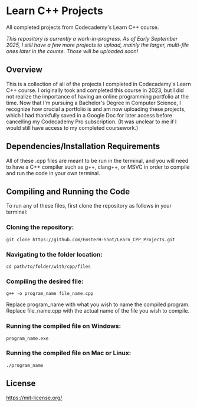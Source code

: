 # Learn C++ Projects

All completed projects from Codecademy's Learn C++ course.

*This repository is currently a work-in-progress. As of Early September 2025, I still have a few more projects to upload, mainly the larger, multi-file ones later in the course. Those will be uploaded soon!*

## Overview

This is a collection of all of the projects I completed in Codecademy's Learn C++ course. I originally took and completed this course in 2023, but I did not realize the importance of having an online programming portfolio at the time. Now that I'm pursuing a Bachelor's Degree in Computer Science, I recognize how crucial a portfolio is and am now uploading these projects, which I had thankfully saved in a Google Doc for later access before cancelling my Codecademy Pro subscription. (It was unclear to me if I would still have access to my completed coursework.)

## Dependencies/Installation Requirements

All of these .cpp files are meant to be run in the terminal, and you will need to have a C++ compiler such as g++, clang++, or MSVC in order to compile and run the code in your own terminal.

## Compiling and Running the Code

To run any of these files, first clone the repository as follows in your terminal:

### Cloning the repository:
```git clone https://github.com/EmsterH-Shot/Learn_CPP_Projects.git```

### Navigating to the folder location:
```cd path/to/folder/with/cpp/files```

### Compiling the desired file:
```g++ -o program_name file_name.cpp```

Replace program_name with what you wish to name the compiled program.
Replace file_name.cpp with the actual name of the file you wish to compile.

### Running the compiled file on Windows:
```program_name.exe```

### Running the compiled file on Mac or Linux:
```./program_name``` 

## License

https://mit-license.org/
